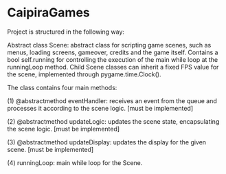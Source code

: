 # CaipiraGames

Project is structured in the following way:

Abstract class Scene: abstract class for scripting game scenes, such as menus, loading screens, gameover, credits and the game itself. Contains a bool self.running for controlling the execution of the main while loop at the runningLoop method. Child Scene classes can inherit a fixed FPS value for the scene, implemented through pygame.time.Clock().

The class contains four main methods: 

(1) @abstractmethod eventHandler: receives an event from the queue and processes it according to the scene logic. [must be implemented]

(2) @abstractmethod updateLogic: updates the scene state, encapsulating the scene logic. [must be implemented]

(3) @abstractmethod updateDisplay: updates the display for the given scene. [must be implemented]

(4) runningLoop: main while loop for the Scene.